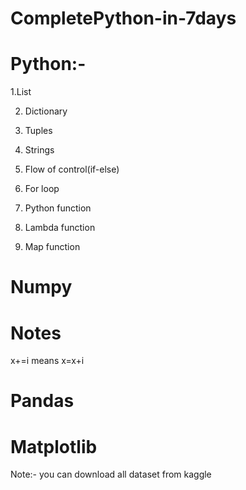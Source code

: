 # CompletePython-in-7days

# Python:-
  1.List

 2. Dictionary

 3. Tuples

 4. Strings

 5. Flow of control(if-else)

 6. For loop

 7. Python function

 8. Lambda function

 9. Map function

# Numpy

# Notes
x+=i
means x=x+i

# Pandas

# Matplotlib

Note:- you can download all dataset from kaggle
